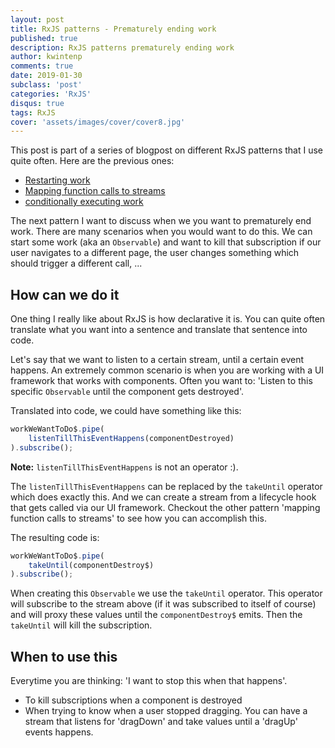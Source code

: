 ```yaml
---
layout: post
title: RxJS patterns - Prematurely ending work
published: true
description: RxJS patterns prematurely ending work
author: kwintenp
comments: true
date: 2019-01-30
subclass: 'post'
categories: 'RxJS'
disqus: true
tags: RxJS
cover: 'assets/images/cover/cover8.jpg'
---
```


This post is part of a series of blogpost on different RxJS patterns that I use quite often. Here are the previous ones:

- <a href="https://blog.strongbrew.io/rxjs-patterns-restarting-work/" target="_blank">Restarting work</a>
- <a href="https://blog.strongbrew.io/rxjs-patterns-mapping-function-calls-to-streams/" target="_blank">Mapping function calls to streams</a>
- <a href="https://blog.strongbrew.io/rxjs-patterns-conditionally-executing-work/" target="_blank">conditionally executing work</a>

The next pattern I want to discuss when we you want to prematurely end work. There are many scenarios when you would want to do this. We can start some work (aka an `Observable`) and want to kill that subscription if our  user navigates to a different page, the user changes something which should trigger a different call, ...

## How can we do it

One thing I really like about RxJS is how declarative it is. You can quite often translate what you want into a sentence and translate that sentence into code. 

Let's say that we want to listen to a certain stream, until a certain event happens. An extremely common scenario is when you are working with a UI framework that works with components. Often you want to: 'Listen to this specific `Observable` until the component gets destroyed'.

Translated into code, we could have something like this:

```typescript
workWeWantToDo$.pipe(
	listenTillThisEventHappens(componentDestroyed)
).subscribe();
```
**Note:** `listenTillThisEventHappens` is not an operator :).

The `listenTillThisEventHappens` can be replaced by the `takeUntil` operator which does exactly this. And we can create a stream from a lifecycle hook that gets called via our UI framework. Checkout the other pattern 'mapping function calls to streams' to see how you can accomplish this.

The resulting code is:

```typescript
workWeWantToDo$.pipe(
	takeUntil(componentDestroy$)
).subscribe();
```

When creating this `Observable` we use the `takeUntil` operator. This operator will subscribe to the stream above (if it was subscribed to itself of course) and will proxy these values until the `componentDestroy$` emits. Then the `takeUntil` will kill the subscription.

## When to use this

Everytime you are thinking: 'I want to stop this when that happens'.

- To kill subscriptions when a component is destroyed
- When trying to know when a user stopped dragging. You can have a stream that listens for 'dragDown' and take values until a 'dragUp' events happens.











